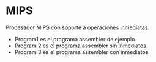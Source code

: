 # MIPS
Procesador MIPS con soporte a operaciones inmediatas.

- Program1 es el programa assembler de ejemplo.
- Program 2 es el programa assembler sin inmediatos.
- Program 3 es el programa assembler con inmediatos.
